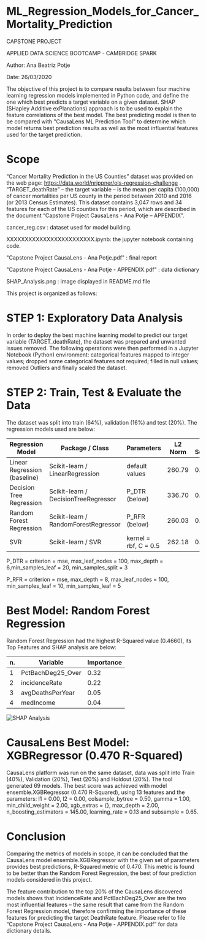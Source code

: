 # ML_Regression_Models_for_Cancer_Mortality_Prediction
CAPSTONE PROJECT

APPLIED DATA SCIENCE BOOTCAMP - CAMBRIDGE SPARK

Author: Ana Beatriz Potje

Date: 26/03/2020

The objective of this project is to compare results between four machine learning regression models
implemented in Python code, and define the one which best predicts a target variable on a given dataset. 
SHAP (SHapley Additive exPlanations) approach is to be used to explain the feature correlations of the best model.
The best predicting model is then to be compared with "CausaLens ML Prediction Tool" to determine which model returns best
prediction results as well as the most influential features used for the target prediction.

# Scope
“Cancer Mortality Prediction in the US Counties” dataset was provided on the web page:
https://data.world/nrippner/ols-regression-challenge . “TARGET_deathRate” – the target variable – is the mean
per capita (100,000) of cancer mortalities per US county in the period between 2010 and 2016 (or 2013 Census
Estimates). This dataset contains 3,047 rows and 34 features for each of the US counties for this period, which
are described in the document “Capstone Project CausaLens - Ana Potje – APPENDIX”.

cancer_reg.csv : dataset used for model building.

XXXXXXXXXXXXXXXXXXXXXXXX.ipynb: the jupyter notebook containing code.

"Capstone Project CausaLens - Ana Potje.pdf" : final report

"Capstone Project CausaLens - Ana Potje - APPENDIX.pdf" : data dictionary

SHAP_Analysis.png : image displayed in README.md file


This project is organized as follows:

# STEP 1: Exploratory Data Analysis
In order to deploy the best machine learning model to predict our target variable (TARGET_deathRate), the dataset was prepared and unwanted issues removed. The following operations were then performed in a Jupyter Notebook (Python) environment: categorical features mapped to integer values; dropped some categorical features not required; filled in null values; removed Outliers and finally scaled the dataset.

# STEP 2: Train, Test & Evaluate the Data
The dataset was split into train (64%), validation (16%) and test (20%). The regression models used are below:

Regression Model | Package / Class | Parameters | L2 Norm | R-Squared
---------------- | ----------------|------------|---------|----------
Linear Regression (baseline) | Scikit-learn / LinearRegression | default values | 260.79 | 0.4257
Decision Tree Regression | Scikit-learn / DecisionTreeRegressor | P_DTR (below) | 336.70 | 0.3233
Random Forest Regression | Scikit-learn / RandomForestRegressor | P_RFR (below) | 260.03 | 0.4660
SVR | Scikit-learn / SVR | kernel = rbf, C = 0.5 | 262.18 | 0.4511


P_DTR = criterion = mse, max_leaf_nodes = 100, max_depth = 6,min_samples_leaf = 20, min_samples_split = 3

P_RFR = criterion = mse, max_depth = 8, max_leaf_nodes = 100, min_samples_leaf = 10, min_samples_leaf = 5

# Best Model: Random Forest Regression
Random Forest Regression had the highest R-Squared value (0.4660), its Top Features and SHAP analysis are below:

n. | Variable | Importance
---|----------|-----------
1 | PctBachDeg25_Over | 0.32
2 | incidenceRate | 0.22
3 | avgDeathsPerYear | 0.05
4 | medIncome | 0.04

![SHAP Analysis](https://github.com/ANA-POTJE/ML_Regression_Models_for_Cancer_Mortality_Prediction/blob/master/SHAP_Analysis.png)

# CausaLens Best Model: XGBRegressor (0.470 R-Squared)
CausaLens platform was run on the same dataset, data was split into Train (40%), Validation (20%), Test (20%) and Holdout (20%). The tool generated 69 models. The best score was achieved with model ensemble.XGBRegressor (0.470 R-Squared), using 13 features and the parameters: l1 = 0.00, l2 = 0.00, colsample_bytree = 0.50, gamma = 1.00, min_child_weight = 2.00, xgb_extras = {}, max_depth = 2.00, n_boosting_estimators = 145.00, learning_rate = 0.13 and subsample = 0.65.

# Conclusion
Comparing the metrics of models in scope, it can be concluded that the CausaLens model ensemble.XGBRegressor with the given set of parameters provides best predictions, R-Squared metric of 0.470. This metric is found to be better than the Random Forest Regression, the best of four prediction models considered in this project.

The feature contribution to the top 20% of the CausaLens discovered models shows that IncidenceRate and PctBachDeg25_Over are the two most influential features – the same result that came from the Random Forest Regression model, therefore confirming the importance of these features for predicting the target DeathRate feature.
Please refer to file “Capstone Project CausaLens - Ana Potje - APPENDIX.pdf” for data dictionary details.
